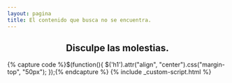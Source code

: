 ```yaml
---
layout: pagina
title: El contenido que busca no se encuentra.
---
```


<p align="center">
    <i class="fa fa-exclamation-circle fa-5x" aria-hidden="true"></i>
</p>

<h2 align="center">Disculpe las molestias.</h2>

{% capture code %}$(function(){ $('h1').attr("align", "center").css("margin-top", "50px"); });{% endcapture %}
{% include _custom-script.html %}

